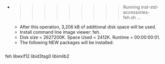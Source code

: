 * >>>>>>>>> Running inst-std-accessories-feh.sh ...
  * After this operation, 3,206 kB of additional disk space will be used.
  * Install command line image viewer: feh.
  * Disk size = 2627200K. Space Used = 2412K. Runtime = 00:00:00:01.
  * The following NEW packages will be installed:
  ```bash
feh libexif12 libid3tag0 libimlib2
  ```
